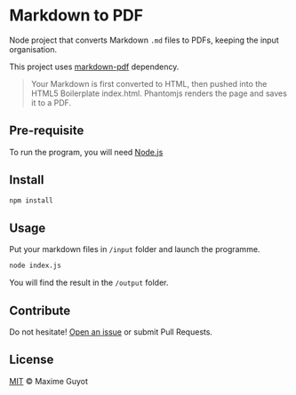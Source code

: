 # Markdown to PDF

Node project that converts Markdown `.md` files to PDFs, keeping the input organisation.

This project uses [markdown-pdf](https://github.com/alanshaw/markdown-pdf) dependency.

> Your Markdown is first converted to HTML, then pushed into the HTML5 Boilerplate index.html. Phantomjs renders the page and saves it to a PDF.

## Pre-requisite

To run the program, you will need [Node.js](https://nodejs.org/)

## Install

```sh
npm install
```

## Usage

Put your markdown files in `/input` folder and launch the programme.

```sh
node index.js
```

You will find the result in the `/output` folder.

## Contribute

Do not hesitate! [Open an issue](https://github.com/Wacuta/markdown-to-pdf/issues/new) or submit Pull Requests.

## License

[MIT](LICENCE) © Maxime Guyot
